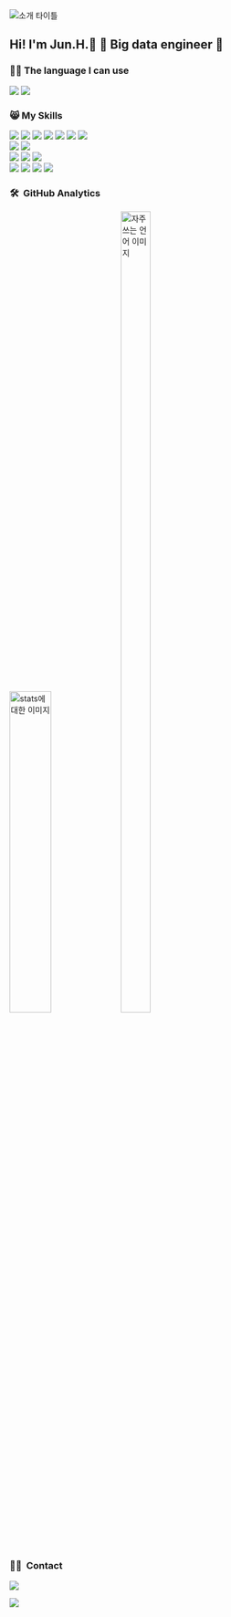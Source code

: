 <!-- <a href="버튼을 눌렀을 때 이동할 링크" target="_blank"><img src="https://img.shields.io/badge/뱃지레이블-배경색?style=뱃지모양&logo=로고&logoColor=로고색상"/></a> -->
<!-- <p align="center">
  <img alt="타이틀" src="https://capsule-render.vercel.app/api?type=wave&color=F5dF4D&height=300&section=header&text=Junhyeon Jeon&fontSize=70&fontColor=white&animation=twinkling&fontColor=FFFAFA" />
</p> -->

<img align="center" alt="소개 타이틀" src="https://user-images.githubusercontent.com/78460487/136656174-f81365e0-d0f0-4d07-906c-53c26424e56f.gif">

## Hi! I'm Jun.H.:wave: 🌱 Big data engineer 🌱 
  
### 👨‍💻 The language I can use

  <img src="https://img.shields.io/badge/Java-5B4638?style=flat-square&logo=java&logoColor=white">  <img src="https://img.shields.io/badge/Python-3776AB?style=flat-square&logo=Python&logoColor=white"> <br>

### 😸 My Skills
  <img src="https://img.shields.io/badge/Oracle-F80000?style=flat-square&logo=oracle&logoColor=white">  <img src="https://img.shields.io/badge/MySQL-4479A1?style=flat-square&logo=mysql&logoColor=white">  <img src="https://img.shields.io/badge/PostgreSQL-4169E1?style=flat-square&logo=PostgreSQL&logoColor=white">  <img src="https://img.shields.io/badge/InfluxDB-22ADF6?style=flat-square&logo=InfluxDB&logoColor=white">  <img src="https://img.shields.io/badge/Redshift-EE0000?style=flat-square&logo=redshift&logoColor=white">    <img src="https://img.shields.io/badge/Redis-F05032?style=flat-square&logo=redis&logoColor=white">  <img src="https://img.shields.io/badge/AmazonS3-569A31?style=flat-square&logo=AmazonS3&logoColor=white"><br>  <img src="https://img.shields.io/badge/Grafana-F46800?style=flat-square&logo=Grafana&logoColor=white">  <img src="https://img.shields.io/badge/Metabase-509EE3?style=flat-square&logo=Metabase&logoColor=white"><br>
  <img src="https://img.shields.io/badge/Apache NiFi-4285f4?style=flat-square&logo=Apache&logoColor=#231F20">  <img src="https://img.shields.io/badge/Apache Kafka-231F20?style=flat-square&logo=Apache Kafka&logoColor=white">  <img src="https://img.shields.io/badge/Apache JMeter-D22128?style=flat-square&logo=Apache JMeter&logoColor=white"><br>
   <img src="https://img.shields.io/badge/Github-181717?style=flat-square&logo=github&logoColor=white">   <img src="https://img.shields.io/badge/ClickUp-7B68EE?style=flat-square&logo=ClickUp&logoColor=white">    <img src="https://img.shields.io/badge/Slack-4A154B?style=flat-square&logo=Slack&logoColor=white">   <img src="https://img.shields.io/badge/Confluence-172B4D?style=flat-square&logo=Confluence&logoColor=white">
  
<!-- ### My Tech Blog
<a href="https://velog.io/@jeonjunhyeon"><img src="https://img.shields.io/badge/-velog/jeonjunhyeon-20C997?style=flat&logo=Velog&logoColor=white"/></a> -->


### 🛠 &nbsp;GitHub Analytics &nbsp;
<p float="left">
  <img alt="stats에 대한 이미지" src="https://github-readme-stats.vercel.app/api?username=FITBS&theme=maroongold&show_icons=true" width="38%" height="auto">
  <img alt="자주쓰는 언어 이미지" src="https://github-readme-stats.vercel.app/api/top-langs/?username=FITBS&layout=compact&theme=maroongold" width="32%" height="60%"/>
</p>


### 🤝🏻 &nbsp;Contact &nbsp;
<a href="junhyeon82@gmail.com">
  <img src="https://img.shields.io/badge/-junhyeon82@gmail.com-D14836?style=flat&logo=Gmail&logoColor=white"/>
</a>
<!-- <a href="Loading"><img src="https://img.shields.io/badge/-@Loading-E4405F?style=flat&logo=Instagram&logoColor=white"/></a>
<a href="Loading"><img src="https://img.shields.io/badge/-@Loading-1877F2?style=flat&logo=Facebook&logoColor=white"/></a> -->


<a href="mailto:wnsgus2234@naver.com"><img src="https://img.shields.io/badge/-wnsgus2234@naver.com-Green?style=flat&logo=Naver&logoColor=white"/></a>


<!--<a href="https://hits.seeyoufarm.com">
  <img alt="hit counter" src="https://hits.seeyoufarm.com/api/count/incr/badge.svg?url=https%3A%2F%2Fgithub.com%2Fjeonjunhyeon&count_bg=%23D30E0E&title_bg=%23DFEF06&icon=codechef.svg&icon_color=%232D2929&title=hits&edge_flat=false" align="center" />
</a>
-->

<!--
**jeonjunhyeon/jeonjunhyeon** is a ✨ _special_ ✨ repository because its `README.md` (this file) appears on your GitHub profile.

Here are some ideas to get you started:

- 🔭 I’m currently working on ...
- 🌱 I’m currently learning ...
- 👯 I’m looking to collaborate on ...
- 🤔 I’m looking for help with ...
- 💬 Ask me about ...
- 📫 How to reach me: ...
- 😄 Pronouns: ...
- ⚡ Fun fact: ...
-->
